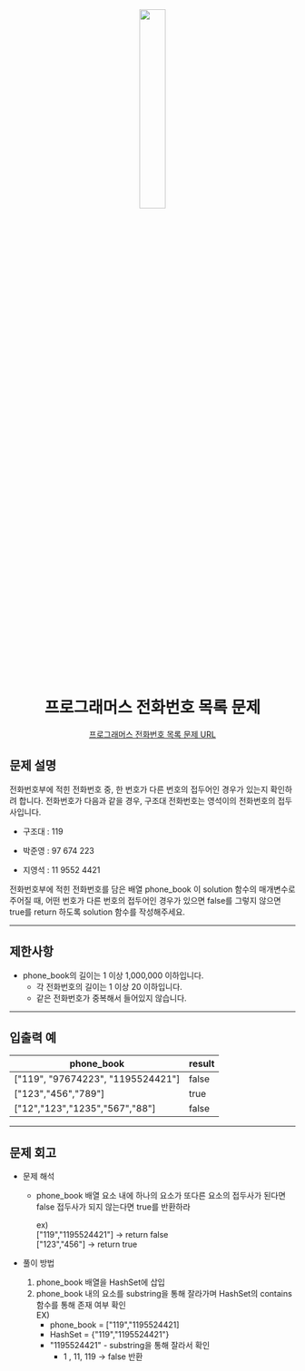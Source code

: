 <div align="center">
<img src="https://user-images.githubusercontent.com/81874493/219280015-242a0410-69a0-48c2-b7f9-2e46e8fce736.jpg" width = "30%" height="30%">


# 프로그래머스 전화번호 목록 문제
[프로그래머스 전화번호 목록 문제 URL](https://school.programmers.co.kr/learn/courses/30/lessons/42577)

</div>



## 문제 설명
전화번호부에 적힌 전화번호 중, 한 번호가 다른 번호의 접두어인 경우가 있는지 확인하려 합니다.
전화번호가 다음과 같을 경우, 구조대 전화번호는 영석이의 전화번호의 접두사입니다.

* 구조대 : 119

* 박준영 : 97 674 223

* 지영석 : 11 9552 4421

전화번호부에 적힌 전화번호를 담은 배열 phone_book 이 solution 함수의 매개변수로 주어질 때, 어떤 번호가 다른 번호의 접두어인 경우가 있으면 false를 그렇지 않으면 true를 return 하도록 solution 함수를 작성해주세요.

---

## 제한사항
* phone_book의 길이는 1 이상 1,000,000 이하입니다.
    * 각 전화번호의 길이는 1 이상 20 이하입니다.
    * 같은 전화번호가 중복해서 들어있지 않습니다.

---
## 입출력 예

|phone_book|result|
|----|---|
|["119", "97674223", "1195524421"]|false|
|["123","456","789"]|true|
|["12","123","1235","567","88"]|false|

---
## 문제 회고

* 문제 해석
    * phone_book 배열 요소 내에 하나의 요소가 또다른 요소의 접두사가 된다면 false 접두사가 되지 않는다면 true를 반환하라
    
        ex)  
            ["119","1195524421"] -> return false <br>
            ["123","456"] -> return true

    
* 풀이 방법
    1. phone_book 배열을 HashSet에 삽입
    2. phone_book 내의 요소를 substring을 통해 잘라가며 HashSet의 contains함수를 통해 존재 여부 확인 <br>
        EX)
        * phone_book = ["119","1195524421]
        * HashSet = {"119","1195524421"}
        * "1195524421" - substring을 통해 잘라서 확인
            * 1 , 11, 119 -> false 반환

